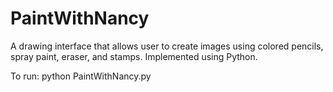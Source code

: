 # PaintWithNancy

 A drawing interface that allows user to create images using colored pencils, spray paint, eraser, and stamps. Implemented using Python.
 
 To run:
 python PaintWithNancy.py
